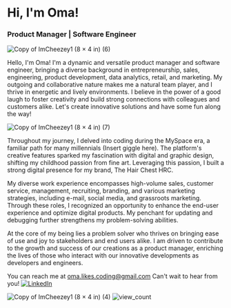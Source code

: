 # Hi, I'm Oma!
### Product Manager | Software Engineer
![Copy of ImCheezey1 (8 × 4 in) (6)](https://user-images.githubusercontent.com/77770242/223842907-19a5bb4e-1a2c-48db-96b5-56926307811d.png)


Hello, I'm Oma! I'm a dynamic and versatile product manager and software engineer, bringing a diverse background in entrepreneurship, sales, engineering, product development, data analytics, retail, and marketing. My outgoing and collaborative nature makes me a natural team player, and I thrive in energetic and lively environments. I believe in the power of a good laugh to foster creativity and build strong connections with colleagues and customers alike. Let's create innovative solutions and have some fun along the way!



![Copy of ImCheezey1 (8 × 4 in) (7)](https://user-images.githubusercontent.com/77770242/223843660-ddfe213c-e7e2-44da-850e-350576272951.png)




Throughout my journey, I delved into coding during the MySpace era, a familiar path for many millennials (Insert giggle here). The platform's creative features sparked my fascination with digital and graphic design, shifting my childhood passion from fine art. Leveraging this passion, I built a strong digital presence for my brand, The Hair Chest HRC.

My diverse work experience encompasses high-volume sales, customer service, management, recruiting, branding, and various marketing strategies, including e-mail, social media, and grassroots marketing. Through these roles, I recognized an opportunity to enhance the end-user experience and optimize digital products. My penchant for updating and debugging further strengthens my problem-solving abilities.

At the core of my being lies a problem solver who thrives on bringing ease of use and joy to stakeholders and end users alike. I am driven to contribute to the growth and success of our creations as a product manager, enriching the lives of those who interact with our innovative developments as developers and engineers. 



You can reach me at oma.likes.coding@gmail.com Can't wait to hear from you!
<a href="https://www.linkedin.com/in/omacwithers/" target="_blank"><img src="https://img.shields.io/badge/LinkedIn-%230077B5.svg?&style=flat-square&logo=linkedin&logoColor=white" alt="LinkedIn"></a>


![Copy of ImCheezey1 (8 × 4 in) (4)](https://user-images.githubusercontent.com/77770242/223839869-8c2cc33b-cb41-4539-b1e2-5b01999907ea.png)
<img src="https://komarev.com/ghpvc/?username=OmaLikesCoding&color=brightgreen" alt="view_count" />

